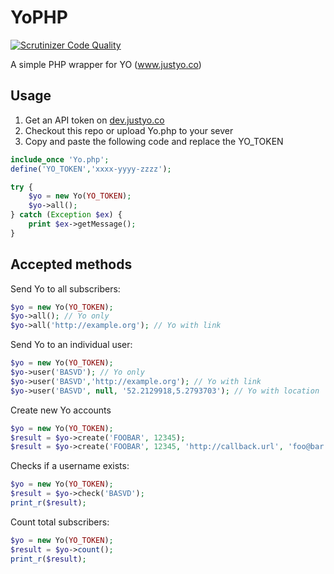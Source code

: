 YoPHP
===========
[![Scrutinizer Code Quality](https://scrutinizer-ci.com/g/basvandorst/YoPHP/badges/quality-score.png?b=master)](https://scrutinizer-ci.com/g/basvandorst/YoPHP/?branch=master)

A simple PHP wrapper for YO (www.justyo.co)

## Usage

1. Get an API token on [dev.justyo.co](http://dev.justyo.co/)
2. Checkout this repo or upload Yo.php to your sever
3. Copy and paste the following code and replace the YO_TOKEN

```php
include_once 'Yo.php';
define('YO_TOKEN','xxxx-yyyy-zzzz');

try {
    $yo = new Yo(YO_TOKEN);
    $yo->all();    
} catch (Exception $ex) {
    print $ex->getMessage();
}
```

## Accepted methods

Send Yo to all subscribers:
```php
$yo = new Yo(YO_TOKEN);
$yo->all(); // Yo only
$yo->all('http://example.org'); // Yo with link
```

Send Yo to an individual user:
```php
$yo = new Yo(YO_TOKEN);
$yo->user('BASVD'); // Yo only
$yo->user('BASVD','http://example.org'); // Yo with link
$yo->user('BASVD', null, '52.2129918,5.2793703'); // Yo with location
```

Create new Yo accounts
```php
$yo = new Yo(YO_TOKEN);
$result = $yo->create('FOOBAR', 12345);
$result = $yo->create('FOOBAR', 12345, 'http://callback.url', 'foo@bar.org', 'description', true);
```

Checks if a username exists:
```php
$yo = new Yo(YO_TOKEN);
$result = $yo->check('BASVD');
print_r($result);
```

Count total subscribers:
```php
$yo = new Yo(YO_TOKEN);
$result = $yo->count();
print_r($result);
```
